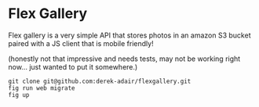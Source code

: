 Flex Gallery
==================

Flex gallery is a very simple API that stores photos in an amazon S3 bucket paired with a JS client that is mobile friendly!

(honestly not that impressive and needs tests, may not be working right now... just wanted to put it somewhere.)

    git clone git@github.com:derek-adair/flexgallery.git
    fig run web migrate
    fig up
